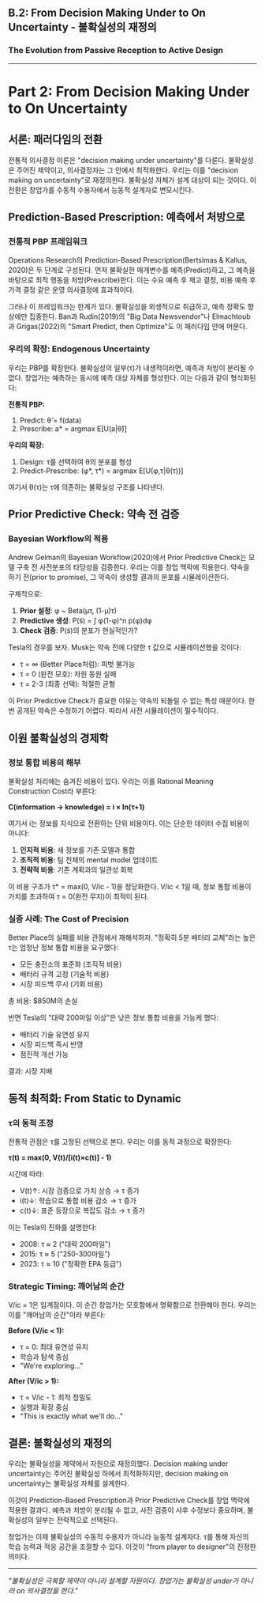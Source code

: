 ## B.2: From Decision Making Under to On Uncertainty - 불확실성의 재정의
### The Evolution from Passive Reception to Active Design

---

# Part 2: From Decision Making Under to On Uncertainty

## 서론: 패러다임의 전환

전통적 의사결정 이론은 "decision making under uncertainty"를 다룬다. 불확실성은 주어진 제약이고, 의사결정자는 그 안에서 최적화한다. 우리는 이를 "decision making on uncertainty"로 재정의한다. 불확실성 자체가 설계 대상이 되는 것이다. 이 전환은 창업가를 수동적 수용자에서 능동적 설계자로 변모시킨다.

## Prediction-Based Prescription: 예측에서 처방으로

### 전통적 PBP 프레임워크

Operations Research의 Prediction-Based Prescription(Bertsimas & Kallus, 2020)은 두 단계로 구성된다. 먼저 불확실한 매개변수를 예측(Predict)하고, 그 예측을 바탕으로 최적 행동을 처방(Prescribe)한다. 이는 수요 예측 후 재고 결정, 비용 예측 후 가격 결정 같은 운영 의사결정에 효과적이다.

그러나 이 프레임워크는 한계가 있다. 불확실성을 외생적으로 취급하고, 예측 정확도 향상에만 집중한다. Ban과 Rudin(2019)의 "Big Data Newsvendor"나 Elmachtoub과 Grigas(2022)의 "Smart Predict, then Optimize"도 이 패러다임 안에 머문다.

### 우리의 확장: Endogenous Uncertainty

우리는 PBP를 확장한다. 불확실성의 일부(τ)가 내생적이라면, 예측과 처방이 분리될 수 없다. 창업가는 예측하는 동시에 예측 대상 자체를 형성한다. 이는 다음과 같이 형식화된다:

**전통적 PBP:**
1. Predict: θ̂ = f(data)
2. Prescribe: a* = argmax E[U(a|θ̂)]

**우리의 확장:**
1. Design: τ를 선택하여 θ의 분포를 형성
2. Predict-Prescribe: (φ*, τ*) = argmax E[U(φ,τ|θ(τ))]

여기서 θ(τ)는 τ에 의존하는 불확실성 구조를 나타낸다.

## Prior Predictive Check: 약속 전 검증

### Bayesian Workflow의 적용

Andrew Gelman의 Bayesian Workflow(2020)에서 Prior Predictive Check는 모델 구축 전 사전분포의 타당성을 검증한다. 우리는 이를 창업 맥락에 적용한다. 약속을 하기 전(prior to promise), 그 약속이 생성할 결과의 분포를 시뮬레이션한다.

구체적으로:
1. **Prior 설정**: φ ~ Beta(μτ, (1-μ)τ)
2. **Predictive 생성**: P(s̃) = ∫ φ(1-φ)^n p(φ)dφ
3. **Check 검증**: P(s̃)의 분포가 현실적인가?

Tesla의 경우를 보자. Musk는 약속 전에 다양한 τ 값으로 시뮬레이션했을 것이다:
- τ = ∞ (Better Place처럼): 피벗 불가능
- τ = 0 (완전 모호): 자원 동원 실패
- τ = 2-3 (최종 선택): 적절한 균형

이 Prior Predictive Check가 중요한 이유는 약속의 되돌릴 수 없는 특성 때문이다. 한번 공개된 약속은 수정하기 어렵다. 따라서 사전 시뮬레이션이 필수적이다.

## 이원 불확실성의 경제학

### 정보 통합 비용의 해부

불확실성 처리에는 숨겨진 비용이 있다. 우리는 이를 Rational Meaning Construction Cost라 부른다:

**C(information → knowledge) = i × ln(τ+1)**

여기서 i는 정보를 지식으로 전환하는 단위 비용이다. 이는 단순한 데이터 수집 비용이 아니다:

1. **인지적 비용**: 새 정보를 기존 모델과 통합
2. **조직적 비용**: 팀 전체의 mental model 업데이트
3. **전략적 비용**: 기존 계획과의 일관성 회복

이 비용 구조가 τ* = max(0, V/ic - 1)을 정당화한다. V/ic < 1일 때, 정보 통합 비용이 가치를 초과하여 τ = 0(완전 무지)이 최적이 된다.

### 실증 사례: The Cost of Precision

Better Place의 실패를 비용 관점에서 재해석하자. "정확히 5분 배터리 교체"라는 높은 τ는 엄청난 정보 통합 비용을 요구했다:

- 모든 충전소의 표준화 (조직적 비용)
- 배터리 규격 고정 (기술적 비용)
- 시장 피드백 무시 (기회 비용)

총 비용: $850M의 손실

반면 Tesla의 "대략 200마일 이상"은 낮은 정보 통합 비용을 가능케 했다:
- 배터리 기술 유연성 유지
- 시장 피드백 즉시 반영
- 점진적 개선 가능

결과: 시장 지배

## 동적 최적화: From Static to Dynamic

### τ의 동적 조정

전통적 관점은 τ를 고정된 선택으로 본다. 우리는 이를 동적 과정으로 확장한다:

**τ(t) = max(0, V(t)/[i(t)×c(t)] - 1)**

시간에 따라:
- V(t)↑: 시장 검증으로 가치 상승 → τ 증가
- i(t)↓: 학습으로 통합 비용 감소 → τ 증가
- c(t)↓: 표준 등장으로 복잡도 감소 → τ 증가

이는 Tesla의 진화를 설명한다:
- 2008: τ ≈ 2 ("대략 200마일")
- 2015: τ ≈ 5 ("250-300마일")
- 2023: τ ≈ 10 ("정확한 EPA 등급")

### Strategic Timing: 깨어남의 순간

V/ic = 1은 임계점이다. 이 순간 창업가는 모호함에서 명확함으로 전환해야 한다. 우리는 이를 "깨어남의 순간"이라 부른다:

**Before (V/ic < 1):**
- τ = 0: 최대 유연성 유지
- 학습과 탐색 중심
- "We're exploring..."

**After (V/ic > 1):**
- τ = V/ic - 1: 최적 정밀도
- 실행과 확장 중심
- "This is exactly what we'll do..."

## 결론: 불확실성의 재정의

우리는 불확실성을 제약에서 자원으로 재정의했다. Decision making under uncertainty는 주어진 불확실성 하에서 최적화하지만, decision making on uncertainty는 불확실성 자체를 설계한다.

이것이 Prediction-Based Prescription과 Prior Predictive Check를 창업 맥락에 적용한 결과다. 예측과 처방이 분리될 수 없고, 사전 검증이 사후 수정보다 중요하며, 불확실성의 일부는 전략적으로 선택된다.

창업가는 이제 불확실성의 수동적 수용자가 아니라 능동적 설계자다. τ를 통해 자신의 학습 능력과 적응 공간을 조절할 수 있다. 이것이 "from player to designer"의 진정한 의미다.

---

*"불확실성은 극복할 제약이 아니라 설계할 자원이다. 창업가는 불확실성 under가 아니라 on 의사결정을 한다."*